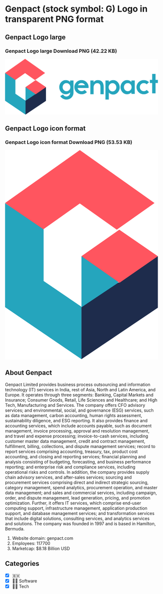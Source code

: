 # Genpact (stock symbol: G) Logo in transparent PNG format

## Genpact Logo large

### Genpact Logo large Download PNG (42.22 KB)

![Genpact Logo large Download PNG (42.22 KB)](/img/orig/G_BIG-9d7ddb6c.png)

## Genpact Logo icon format

### Genpact Logo icon format Download PNG (53.53 KB)

![Genpact Logo icon format Download PNG (53.53 KB)](/img/orig/G-42ed6980.png)

## About Genpact

Genpact Limited provides business process outsourcing and information technology (IT) services in India, rest of Asia, North and Latin America, and Europe. It operates through three segments: Banking, Capital Markets and Insurance; Consumer Goods, Retail, Life Sciences and Healthcare; and High Tech, Manufacturing and Services. The company offers CFO advisory services; and environmental, social, and governance (ESG) services, such as data management, carbon accounting, human rights assessment, sustainability diligence, and ESG reporting. It also provides finance and accounting services, which include accounts payable, such as document management, invoice processing, approval and resolution management, and travel and expense processing; invoice-to-cash services, including customer master data management, credit and contract management, fulfillment, billing, collections, and dispute management services; record to report services comprising accounting, treasury, tax, product cost accounting, and closing and reporting services; financial planning and analysis consisting of budgeting, forecasting, and business performance reporting; and enterprise risk and compliance services, including operational risks and controls. In addition, the company provides supply chain advisory services, and after-sales services; sourcing and procurement services comprising direct and indirect strategic sourcing, category management, spend analytics, procurement operation, and master data management; and sales and commercial services, including campaign, order, and dispute management, lead generation, pricing, and promotion optimization. Further, it offers IT services, which comprise end-user computing support, infrastructure management, application production support, and database management services; and transformation services that include digital solutions, consulting services, and analytics services and solutions. The company was founded in 1997 and is based in Hamilton, Bermuda.

1. Website domain: genpact.com
2. Employees: 117700
3. Marketcap: $8.18 Billion USD


## Categories
- [x] 🇧🇲
- [x] 👨‍💻 Software
- [x] 👩‍💻 Tech
